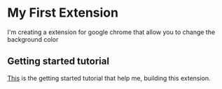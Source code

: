 # My First Extension
I'm creating a extension for google chrome that allow you to change the background color

## Getting started tutorial

[This](https://developer.chrome.com/extensions/getstarted) is the getting started tutorial that help me, building this extension.